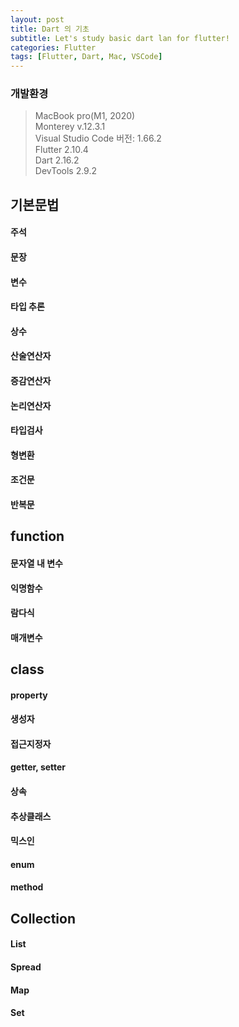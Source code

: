 ```yaml
---
layout: post
title: Dart 의 기초
subtitle: Let's study basic dart lan for flutter!
categories: Flutter
tags: [Flutter, Dart, Mac, VSCode]
---
```


### 개발환경 ###
> MacBook pro(M1, 2020)  
> Monterey v.12.3.1  
> Visual Studio Code 버전: 1.66.2  
> Flutter 2.10.4  
> Dart 2.16.2  
> DevTools 2.9.2  
  
## 기본문법 ##
#### 주석 ####
<script src="https://gist.github.com/pausacoffee/6cad4851b7174da4f06fb9ed69b80ae3.js"></script>

#### 문장 ####
#### 변수 ####
#### 타입 추론 ####
#### 상수 ####
#### 산술연산자 ####
#### 증감연산자 ####
#### 논리연산자 ####
#### 타입검사 ####
#### 형변환 ####
#### 조건문 ####
#### 반복문 ####
  
## function ##
#### 문자열 내 변수 ####
#### 익명함수 ####
#### 람다식 ####
#### 매개변수 ####

## class ##
#### property ####
#### 생성자 ####
#### 접근지정자 ####
#### getter, setter ####
#### 상속 ####
#### 추상클래스 ####
#### 믹스인 ####
#### enum ####
#### method ####
  
## Collection ##
#### List ####
#### Spread ####
#### Map ####
#### Set ####
